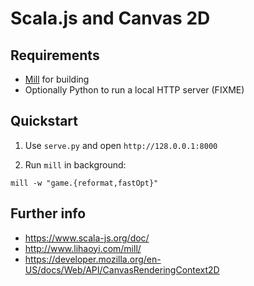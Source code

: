 # Scala.js and Canvas 2D

## Requirements

 - [Mill](http://www.lihaoyi.com/mill/) for building
 - Optionally Python to run a local HTTP server (FIXME)

## Quickstart

1. Use `serve.py` and open `http://128.0.0.1:8000`

2. Run `mill` in background:

```
mill -w "game.{reformat,fastOpt}"
```

## Further info

 - https://www.scala-js.org/doc/
 - http://www.lihaoyi.com/mill/
 - https://developer.mozilla.org/en-US/docs/Web/API/CanvasRenderingContext2D


